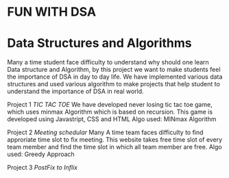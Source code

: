# FUN WITH DSA 
# Data Structures and Algorithms
Many a time student face difficulty to understand why should one learn Data structure and Algorithm, by this project we want to make students feel the importance of DSA in day to day life.
We have implemented various data structures and used various algorithm to make projects that help student to understand the importance of DSA in real world.

Project 1
*TIC TAC TOE*
We have developed never losing tic tac toe game, which uses minmax Algorithm which is based on recursion.
This game is developed using Javastript, CSS and HTML
Algo used: MINmax Algorithm

Project 2
*Meeting schedular*
Many A time team faces difficulty to find approriate time slot to fix meeting. This website takes free time slot of every team member and find the time slot in which all team member are free.
Algo used: Greedy Approach

Project 3
*PostFix to Inflix*
